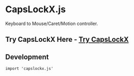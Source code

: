 # CapsLockX.js

Keyboard to Mouse/Caret/Motion controller.

## Try CapsLockX Here - [Try CapsLockX](https://snomiao.github.io/capslockx.js/)

## Development

```
import 'capslockx.js'
```
